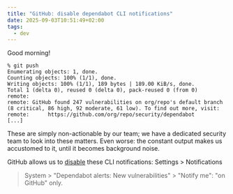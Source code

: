 ```yaml
---
title: "GitHub: disable dependabot CLI notifications"
date: 2025-09-03T10:51:49+02:00
tags:
  - dev
---
```


Good morning!

```
% git push
Enumerating objects: 1, done.
Counting objects: 100% (1/1), done.
Writing objects: 100% (1/1), 189 bytes | 189.00 KiB/s, done.
Total 1 (delta 0), reused 0 (delta 0), pack-reused 0 (from 0)
remote:
remote: GitHub found 247 vulnerabilities on org/repo's default branch (8 critical, 86 high, 92 moderate, 61 low). To find out more, visit:
remote:      https://github.com/org/repo/security/dependabot
[...]
```

These are simply non-actionable by our team; we have a dedicated security team
to look into these matters. Even worse: the constant output makes us accustomed
to it, until it becomes background noise.

GitHub allows us to
[disable](https://docs.github.com/en/code-security/dependabot/dependabot-alerts/configuring-notifications-for-dependabot-alerts#configuring-notifications-for-dependabot-alerts)
these CLI notifications: Settings > Notifications
> System > "Dependabot alerts: New vulnerabilities" > "Notify me": "on GitHub"
> only.
